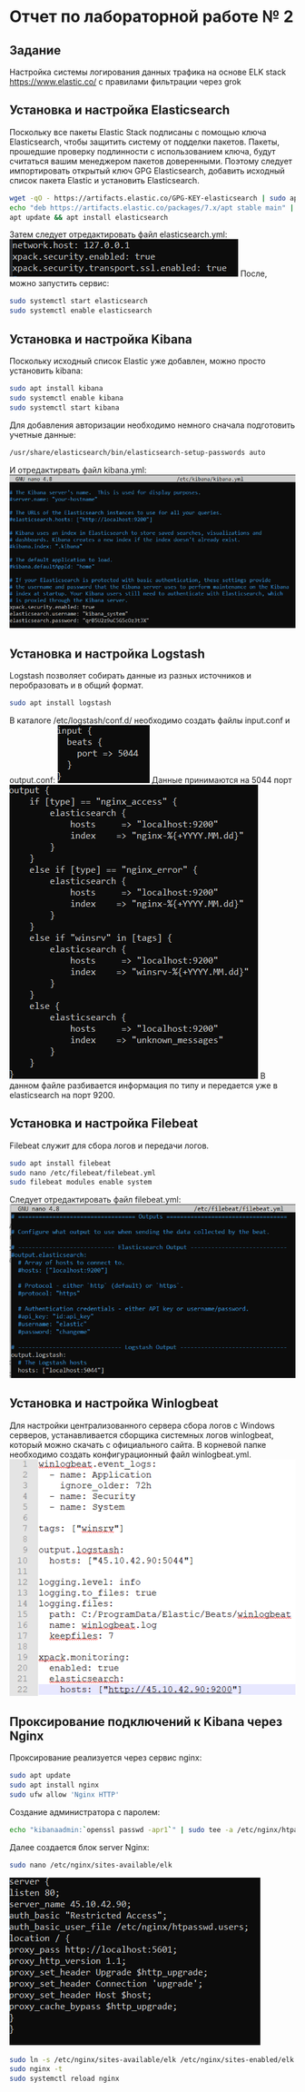 # Отчет по лабораторной работе № 2
## Задание
Настройка системы логирования данных трафика на основе ELK stack https://www.elastic.co/ с
правилами фильтрации через grok
## Установка и настройка Elasticsearch
Поскольку все пакеты Elastic Stack подписаны с помощью ключа Elasticsearch, чтобы защитить систему от подделки пакетов. Пакеты, прошедшие проверку подлинности с использованием ключа, будут считаться вашим менеджером пакетов доверенными.
Поэтому следует импортировать открытый ключ GPG Elasticsearch, добавить исходный список пакета Elastic и установить Elasticsearch.
```sh
wget -qO - https://artifacts.elastic.co/GPG-KEY-elasticsearch | sudo apt-key add -
echo "deb https://artifacts.elastic.co/packages/7.x/apt stable main" | sudo tee /etc/apt/sources.list.d/elastic-7.x.list
apt update && apt install elasticsearch
```
Затем следует отредактировать файл elasticsearch.yml:
![Файл elasticsearch.yml](https://github.com/Druzhocheck/Cybersecurity/blob/main/2%D0%B0%D1%8F%20%D0%BB%D0%B0%D0%B1%D0%BE%D1%80%D0%B0%D1%82%D0%BE%D1%80%D0%BD%D0%B0%D1%8F%20%D1%80%D0%B0%D0%B1%D0%BE%D1%82%D0%B0%20(2%20%D1%81%D0%B5%D0%BC%D0%B5%D1%81%D1%82%D1%80)/Pugachev/img/elasticsearch.conf.png)
После, можно запустить сервис:
```sh
sudo systemctl start elasticsearch
sudo systemctl enable elasticsearch
```
## Установка и настройка Kibana
Поскольку исходный список Elastic уже добавлен, можно просто установить kibana:
```sh
sudo apt install kibana
sudo systemctl enable kibana
sudo systemctl start kibana
```
Для добавления авторизации необходимо немного сначала подготовить учетные данные:
```sh
/usr/share/elasticsearch/bin/elasticsearch-setup-passwords auto
```
И отредактирвать файл kibana.yml:
![Файл kibana.yml](https://github.com/Druzhocheck/Cybersecurity/blob/main/2%D0%B0%D1%8F%20%D0%BB%D0%B0%D0%B1%D0%BE%D1%80%D0%B0%D1%82%D0%BE%D1%80%D0%BD%D0%B0%D1%8F%20%D1%80%D0%B0%D0%B1%D0%BE%D1%82%D0%B0%20(2%20%D1%81%D0%B5%D0%BC%D0%B5%D1%81%D1%82%D1%80)/Pugachev/img/kibana.yml.png)
## Установка и настройка Logstash
Logstash позволяет собирать данные из разных источников и перобразовать и в общий формат.
```sh
sudo apt install logstash
```
В каталоге /etc/logstash/conf.d/ необходимо создать файлы input.conf и output.conf:
![Файл input.conf](https://github.com/Druzhocheck/Cybersecurity/blob/main/2%D0%B0%D1%8F%20%D0%BB%D0%B0%D0%B1%D0%BE%D1%80%D0%B0%D1%82%D0%BE%D1%80%D0%BD%D0%B0%D1%8F%20%D1%80%D0%B0%D0%B1%D0%BE%D1%82%D0%B0%20(2%20%D1%81%D0%B5%D0%BC%D0%B5%D1%81%D1%82%D1%80)/Pugachev/img/input.conf.png)
Данные принимаются на 5044 порт
![Файл output.conf](https://github.com/Druzhocheck/Cybersecurity/blob/main/2%D0%B0%D1%8F%20%D0%BB%D0%B0%D0%B1%D0%BE%D1%80%D0%B0%D1%82%D0%BE%D1%80%D0%BD%D0%B0%D1%8F%20%D1%80%D0%B0%D0%B1%D0%BE%D1%82%D0%B0%20(2%20%D1%81%D0%B5%D0%BC%D0%B5%D1%81%D1%82%D1%80)/Pugachev/img/output.conf.png)
В данном файле разбивается информация по типу и передается уже в elasticsearch на порт 9200.
## Установка и настройка Filebeat
Filebeat служит для сбора логов и передачи логов.
```sh
sudo apt install filebeat
sudo nano /etc/filebeat/filebeat.yml
sudo filebeat modules enable system
```
Следует отредактировать файл filebeat.yml:
![Файл filebeat.yml](https://github.com/Druzhocheck/Cybersecurity/blob/main/2%D0%B0%D1%8F%20%D0%BB%D0%B0%D0%B1%D0%BE%D1%80%D0%B0%D1%82%D0%BE%D1%80%D0%BD%D0%B0%D1%8F%20%D1%80%D0%B0%D0%B1%D0%BE%D1%82%D0%B0%20(2%20%D1%81%D0%B5%D0%BC%D0%B5%D1%81%D1%82%D1%80)/Pugachev/img/logstash.conf.png)
## Установка и настройка Winlogbeat
Для настройки централизованного сервера сбора логов с Windows серверов, устанавливается сборщика системных логов winlogbeat, который можно скачать с официального сайта.
В корневой папке необходимо создать конфигурационный файл winlogbeat.yml.
![Файл winlogbeat.yml](https://github.com/Druzhocheck/Cybersecurity/blob/main/2%D0%B0%D1%8F%20%D0%BB%D0%B0%D0%B1%D0%BE%D1%80%D0%B0%D1%82%D0%BE%D1%80%D0%BD%D0%B0%D1%8F%20%D1%80%D0%B0%D0%B1%D0%BE%D1%82%D0%B0%20(2%20%D1%81%D0%B5%D0%BC%D0%B5%D1%81%D1%82%D1%80)/Pugachev/img/winlogbeat.conf.png)
## Проксирование подключений к Kibana через Nginx
Проксирование реализуется через сервис nginx:
```sh
sudo apt update
sudo apt install nginx
sudo ufw allow 'Nginx HTTP'
```
Создание администратора с паролем:
```sh
echo "kibanaadmin:`openssl passwd -apr1`" | sudo tee -a /etc/nginx/htpasswd.users
```
Далее создается блок server Nginx:
```sh
sudo nano /etc/nginx/sites-available/elk
```
![Файл elk](https://github.com/Druzhocheck/Cybersecurity/blob/main/2%D0%B0%D1%8F%20%D0%BB%D0%B0%D0%B1%D0%BE%D1%80%D0%B0%D1%82%D0%BE%D1%80%D0%BD%D0%B0%D1%8F%20%D1%80%D0%B0%D0%B1%D0%BE%D1%82%D0%B0%20(2%20%D1%81%D0%B5%D0%BC%D0%B5%D1%81%D1%82%D1%80)/Pugachev/img/nginx.png)
```sh
sudo ln -s /etc/nginx/sites-available/elk /etc/nginx/sites-enabled/elk
sudo nginx -t
sudo systemctl reload nginx
```
